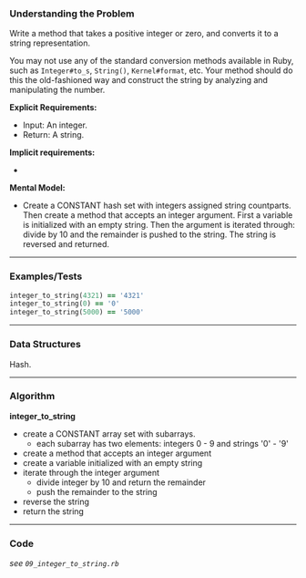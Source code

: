 ### Understanding the Problem
Write a method that takes a positive integer or zero, and converts it to a string representation.

You may not use any of the standard conversion methods available in Ruby, such as `Integer#to_s`, `String()`, `Kernel#format`, etc. Your method should do this the old-fashioned way and construct the string by analyzing and manipulating the number.

**Explicit Requirements:**

- Input: An integer.
- Return: A string.

**Implicit requirements:**

- 

**Mental Model:**

- Create a CONSTANT hash set with integers assigned string countparts.  Then create a method that accepts an integer argument.  First a variable is initialized with an empty string.  Then the argument is iterated through: divide by 10 and the remainder is pushed to the string.  The string is reversed and returned.

---
### Examples/Tests
```ruby
integer_to_string(4321) == '4321'
integer_to_string(0) == '0'
integer_to_string(5000) == '5000'
```
---
### Data Structures
Hash.

---
### Algorithm
**integer_to_string**
- create a CONSTANT array set with subarrays.
  - each subarray has two elements: integers 0 - 9 and strings '0' - '9'
- create a method that accepts an integer argument
- create a variable initialized with an empty string
- iterate through the integer argument
  - divide integer by 10 and return the remainder
  - push the remainder to the string
- reverse the string
- return the string

---
### Code
*see `09_integer_to_string.rb`*
